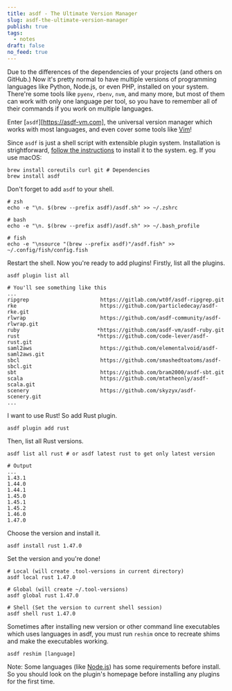 ```yaml
---
title: asdf - The Ultimate Version Manager
slug: asdf-the-ultimate-version-manager
publish: true
tags:
  - notes
draft: false
no_feed: true
---
```

Due to the differences of the dependencies of your projects (and others on GitHub.) Now it's pretty normal to have multiple versions of programming languages like Python, Node.js, or even PHP, installed on your system. There're some tools like `pyenv`, `rbenv`, `nvm`, and many more, but most of them can work with only one language per tool, so you have to remember all of their commands if you work on multiple languages.

Enter [`asdf`][https://asdf-vm.com], the universal version manager which works with most languages, and even cover some tools like [Vim][asdf-vim]!

Since `asdf` is just a shell script with extensible plugin system. Installation is strightforward, [follow the instructions][install] to install it to the system. eg. If you use macOS:

```shell
brew install coreutils curl git # Dependencies
brew install asdf
```

Don't forget to add `asdf` to your shell.

```shell
# zsh
echo -e "\n. $(brew --prefix asdf)/asdf.sh" >> ~/.zshrc

# bash
echo -e "\n. $(brew --prefix asdf)/asdf.sh" >> ~/.bash_profile

# fish
echo -e "\nsource "(brew --prefix asdf)"/asdf.fish" >> ~/.config/fish/config.fish
```

Restart the shell. Now you're ready to add plugins! Firstly, list all the plugins.

```shell
asdf plugin list all

# You'll see something like this
...
ripgrep                       https://gitlab.com/wt0f/asdf-ripgrep.git
rke                           https://github.com/particledecay/asdf-rke.git
rlwrap                        https://github.com/asdf-community/asdf-rlwrap.git
ruby                         *https://github.com/asdf-vm/asdf-ruby.git
rust                         *https://github.com/code-lever/asdf-rust.git
saml2aws                      https://github.com/elementalvoid/asdf-saml2aws.git
sbcl                          https://github.com/smashedtoatoms/asdf-sbcl.git
sbt                           https://github.com/bram2000/asdf-sbt.git
scala                         https://github.com/mtatheonly/asdf-scala.git
scenery                       https://github.com/skyzyx/asdf-scenery.git
...
```

I want to use Rust! So add Rust plugin.

```shell
asdf plugin add rust
```

Then, list all Rust versions.

```shell
asdf list all rust # or asdf latest rust to get only latest version

# Output
...
1.43.1
1.44.0
1.44.1
1.45.0
1.45.1
1.45.2
1.46.0
1.47.0
```

Choose the version and install it.

```shell
asdf install rust 1.47.0
```

Set the version and you're done!

```shell
# Local (will create .tool-versions in current directory)
asdf local rust 1.47.0

# Global (will create ~/.tool-versions)
asdf global rust 1.47.0

# Shell (Set the version to current shell session)
asdf shell rust 1.47.0
```

Sometimes after installing new version or other command line executables which uses languages in asdf, you must run `reshim` once to recreate shims and make the executables working.

```shell
asdf reshim [language]
```

Note: Some languages (like [Node.js][asdf-nodejs]) has some requirements before install. So you should look on the plugin's homepage before installing any plugins for the first time.

[asdf]: https://asdf-vm.com
[asdf-vim]: https://github.com/tsuyoshicho/asdf-vim
[install]: https://asdf-vm.com/#/core-manage-asdf
[rust-for-rubyist]: /rust-for-rubyist
[asdf-nodejs]: https://github.com/asdf-vm/asdf-nodejs#install